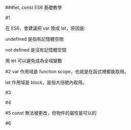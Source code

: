 ###let, const ES6 基礎教學

#1
<script>
var mom = '老媽';
// let mom = '老媽'; // 換成 let 也是顯示 老媽

(function () {
  console.log(mom); // 顯示 老媽
})();
</script>

在 ES6，會建議把 var 換成 let，原因是:

undefined 是指有記憶體空間

not defined 是沒有記憶體空間

用 let 可以避免成為全域變數

<script>
console.log(mom); //用 let 會出現紅字錯誤，var 則是 undefined
var mom = '老媽';
// let mom = '老媽';

(function () {
  console.log(mom); // 顯示 老媽
})();
</script>

#2
var 作用域是 function scope，也就是在函式裡都能取用。

let 作用域是 block，是指大括號內取用。

<script>
function varMing () {

var ming = '小明';
// let = '小明';
if (true) {

  var ming = '杰哥';  
  // 這裡的 ming 依然是外層的小明，所以小明即將被取代

  // let ming = '杰哥'; 
}
console.log(ming);  // var 的結果是 '杰哥'，let 的結果是 '小明'
</script>

 #3

<script>
// 修改 var -> let

// var i = 全域
// 用 let 就可以跑 1 2 3...而不是直接跑到 10
for (var i = 0; i < 10; i++) {
  console.log(i);
//   setTimeout(function () {
//     console.log('這執行第' + i + '次');
//   }, 10);
}
</script>

#4

<script>
// const 是無法更改的常數
const ming = '鐵錚錚男子漢';
// 如果用 ming = 不是男子漢; 會跳錯
</script>

#5
const 無法被更改，但物件的屬性是可以的

<script>
// const 與 物件
const family = {
  mom: '老媽',
  me: '小明',
  sister: '小橙'
};
family.father = '爸爸';
// 物件，本身傳參考，只是修改內的值
// 錯誤的示範: family = {};
</script>

#6
<script>
// 額外問題，不使用 let，上述答案如何解答
for (var i = 0; i < 10; i++) {
  (function(i){
      setTimeout(function () {
    console.log('這執行第' + i + '次');
  }, 10);
  })(i);
}
</script>



